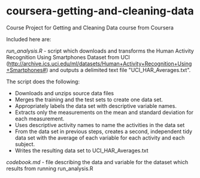 # coursera-getting-and-cleaning-data
Course Project for Getting and Cleaning Data course from Coursera

Included here are:

_run_analysis.R_ - script which downloads and transforms the Human Activity Recognition Using Smartphones Dataset from UCI (http://archive.ics.uci.edu/ml/datasets/Human+Activity+Recognition+Using+Smartphones#) and outputs a delimited text file "UCI_HAR_Averages.txt".

The script does the following:
  - Downloads and unzips source data files
  - Merges the training and the test sets to create one data set.
  - Appropriately labels the data set with descriptive variable names. 
  - Extracts only the measurements on the mean and standard deviation for each measurement. 
  - Uses descriptive activity names to name the activities in the data set
  - From the data set in previous steps, creates a second, independent tidy data set with the average of each variable for each activity and each subject.
  - Writes the resulting data set to UCI_HAR_Averages.txt

_codebook.md_ - file describing the data and variable for the dataset which results from running run_analysis.R
